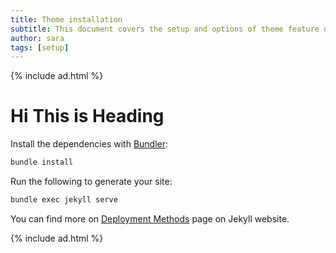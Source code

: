 ```yaml
---
title: Theme installation
subtitle: This document covers the setup and options of theme feature described in the doc title
author: sara
tags: [setup]
---
```


{% include ad.html %}

# Hi This is Heading 
Install the dependencies with [Bundler](http://bundler.io/):

```bash
bundle install
```

Run the following to generate your site:
```bash
bundle exec jekyll serve
```

You can find more on [Deployment Methods](https://jekyllrb.com/docs/deployment-methods/) page on Jekyll website.

{% include ad.html %}